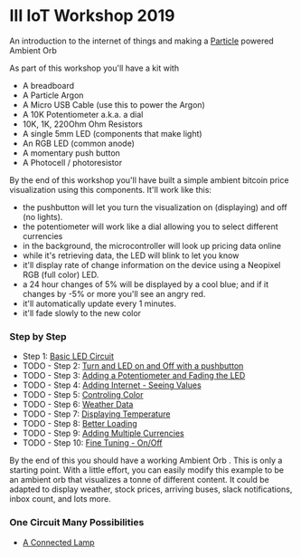 # III IoT Workshop 2019

An introduction to the internet of things and making a [Particle](http://particle.io) powered Ambient Orb

As part of this workshop you'll have a kit with

- A breadboard
- A Particle Argon
- A Micro USB Cable (use this to power the Argon)
- A 10K Potentiometer a.k.a. a dial
- 10K, 1K, 220Ohm Ohm Resistors
- A single 5mm LED (components that make light)
- An RGB LED (common anode) 
- A momentary push button
- A Photocell / photoresistor

By the end of this workshop you'll have built a simple ambient bitcoin price visualization using this components. It'll work like this:

- the pushbutton will let you turn the visualization on (displaying) and off (no lights).
- the potentiometer will work like a dial allowing you to select different currencies
- in the background, the microcontroller will look up pricing data online 
- while it's retrieving data, the LED will blink to let you know
- it'll display rate of change information on the device using a Neopixel RGB (full color) LED.
- a 24 hour changes of 5% will be displayed by a cool blue; and if it changes by -5% or more you'll see an angry red.
- it'll automatically update every 1 minutes. 
- it'll fade slowly to the new color 

### Step by Step

- Step 1: [Basic LED Circuit](/step1)
- TODO - Step 2: [Turn and LED on and Off with a pushbutton](/step2)
- TODO - Step 3: [Adding a Potentiometer and Fading the LED](/step3)
- TODO - Step 4: [Adding Internet - Seeing Values](/step4)
- TODO - Step 5: [Controling Color](/step5)
- TODO - Step 6: [Weather Data](/step6)
- TODO - Step 7: [Displaying Temperature](/step7)
- TODO - Step 8: [Better Loading](/step8)
- TODO - Step 9: [Adding Multiple Currencies](/step9)
- TODO - Step 10: [Fine Tuning - On/Off](/step10)

By the end of this you should have a working Ambient Orb . This is only a starting point. With a little effort, you can easily modify this example to be an ambient orb that visualizes a tonne of different content. It could be adapted to display weather, stock prices, arriving buses, slack notifications, inbox count, and lots more. 

### One Circuit Many Possibilities

- [A Connected Lamp](/hue1)
